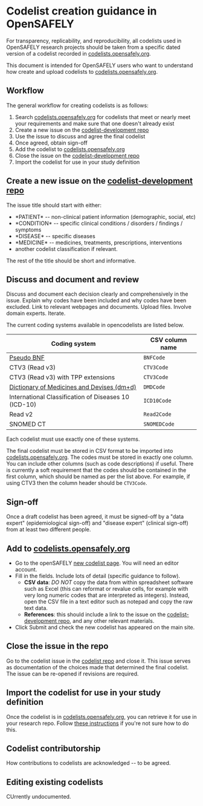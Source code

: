 # Codelist creation guidance in OpenSAFELY

For transparency, replicability, and reproducibility, all codelists used in OpenSAFELY research projects should be taken from a specific dated version of a codelist recorded in [codelists.opensafely.org](https://codelists.opensafely.org). 

This document is intended for OpenSAFELY users who want to understand how create and upload codelists to [codelists.opensafely.org](https://codelists.opensafely.org).

## Workflow

The general workflow for creating codelists is as follows:

1. Search [codelists.opensafely.org](https://codelists.opensafely.org) for codelists that meet or nearly meet your requirements and make sure that one doesn't already exist
2. Create a new issue on the [codelist-development repo](https://github.com/opensafely/codelist-development)
3. Use the issue to discuss and agree the final codelist
4. Once agreed, obtain sign-off
5. Add the codelist to [codelists.opensafely.org](https://codelists.opensafely.org)
6. Close the issue on the [codelist-development repo](https://github.com/opensafely/codelist-development)
7. Import the codelist for use in your study definition



## Create a new issue on the [codelist-development repo](https://github.com/opensafely/codelist-development)

The issue title should start with either: 

* \*PATIENT\* -- non-clinical patient information (demographic, social, etc)
* \*CONDITION\* -- specific clinical conditions / disorders / findings / symptoms
* \*DISEASE\* -- specific diseases
* \*MEDICINE\* -- medicines, treatments, prescriptions, interventions
* another codelist classification if relevant. 

<!--are these appropriate classifications? disease versus condition is a notoriously poorly-understood distinction. what about symptoms, disorders, etc. does it matter?</font>-->

The rest of the title should be short and informative. 

## Discuss and document and review

Discuss and document each decision clearly and comprehensively in the issue. Explain why codes have been included and why codes have been excluded. Link to relevant webpages and documents. Upload files. Involve domain experts. Iterate.

The current coding systems available in opencodelists are listed below. 

| Coding system  | CSV column name |
| ---- | ---- |
| [Pseudo BNF](https://ebmdatalab.net/prescribing-data-bnf-codes/)  | `BNFCode`  |
| CTV3 (Read v3)  | `CTV3Code`  |
| CTV3 (Read v3) with TPP extensions  | `CTV3Code`  |
| [Dictionary of Medicines and Devises (dm+d)](https://ebmdatalab.net/what-is-the-dmd-the-nhs-dictionary-of-medicines-and-devices/)  | `DMDCode`  |
| International Classification of Diseases 10 (ICD-10)  | `ICD10Code`  |
| Read v2  | `Read2Code`  |
| SNOMED CT  | `SNOMEDCode`  |


Each codelist must use exactly one of these systems. 

The final codelist must be stored in CSV format to be imported into [codelists.opensafely.org](https://codelists.opensafely.org). The codes must be stored in exactly one column. You can include other columns (such as code descriptions) if useful. There is currently a soft requirement that the codes should be contained in the first column, which should be named as per the list above. For example, if using CTV3 then the column header should be `CTV3Code`. 

## Sign-off

Once a draft codelist has been agreed, it must be signed-off by a "data expert" (epidemiological sign-off) and "disease expert" (clinical sign-off) from at least two different people. 


## Add to [codelists.opensafely.org](https://codelists.opensafely.org)

* Go to the openSAFELY [new codelist page](https://codelists.opensafely.org/codelist/opensafely/). You will need an editor account.
* Fill in the fields. Include lots of detail (specific guidance to follow).
	* **CSV data**: _DO NOT_ copy the data from within spreadsheet software such as Excel (this can reformat or revalue cells, for example with very long numeric codes that are interpreted as integers). Instead, open the CSV file in a text editor such as notepad and copy the raw text data.
	* **References**: this should include a link to the issue on the [codelist-development repo](https://github.com/opensafely/codelist-development), and any other relevant materials.
* Click Submit and check the new codelist has appeared on the main site.

## Close the issue in the repo

Go to the codelist issue in the [codelist repo](https://github.com/opensafely/codelist-development) and close it. This issue serves as documentation of the choices made that determined the final codelist. The issue can be re-opened if revisions are required.

## Import the codelist for use in your study definition

Once the codelist is in [codelists.opensafely.org](https://codelists.opensafely.org), you can retrieve it for use in your research repo. Follow [these instructions](https://github.com/opensafely/documentation/blob/new-onboarding/Onboarding%20analysts.md#add-the-relevant-codelist-and-commit) if you're not sure how to do this.

## Codelist contributorship

How contributions to codelists are acknowledged -- to be agreed.

## Editing existing codelists

CUrrently undocumented.
